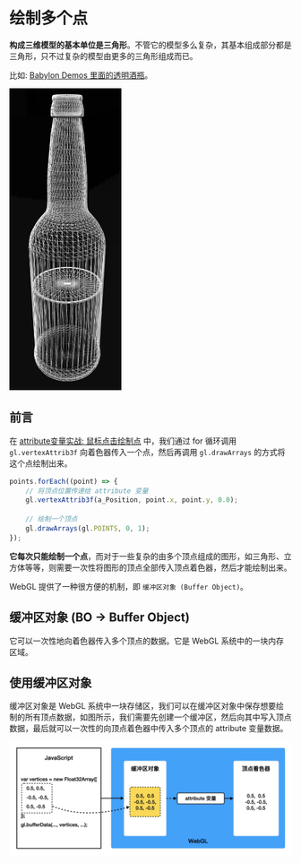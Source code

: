 # 绘制多个点

**构成三维模型的基本单位是三角形**。不管它的模型多么复杂，其基本组成部分都是三角形，只不过复杂的模型由更多的三角形组成而已。

比如: [Babylon Demos 里面的透明酒瓶](https://playground.babylonjs.com/#P1RZV0)。

<img src="https://github.com/zqiangxu/webgl/blob/main/assets/book/lesson8/sodaBottle.png?raw=true" width="200px"/>

## 前言

在 [attribute变量实战: 鼠标点击绘制点](../lesson6/) 中，我们通过 for 循环调用 `gl.vertexAttrib3f` 向着色器传入一个点，然后再调用 `gl.drawArrays` 的方式将这个点绘制出来。

```javascript
points.forEach((point) => {
    // 将顶点位置传递给 attribute 变量
    gl.vertexAttrib3f(a_Position, point.x, point.y, 0.0);

    // 绘制一个顶点
    gl.drawArrays(gl.POINTS, 0, 1);
});
```

**它每次只能绘制一个点**，而对于一些复杂的由多个顶点组成的图形，如三角形、立方体等等，则需要一次性将图形的顶点全部传入顶点着色器，然后才能绘制出来。

WebGL 提供了一种很方便的机制，即 `缓冲区对象 (Buffer Object)`。

## 缓冲区对象 (BO -> Buffer Object) 

它可以一次性地向着色器传入多个顶点的数据。它是 WebGL 系统中的一块内存区域。

## 使用缓冲区对象

缓冲区对象是 WebGL 系统中一块存储区，我们可以在缓冲区对象中保存想要绘制的所有顶点数据，如图所示，我们需要先创建一个缓冲区，然后向其中写入顶点数据，最后就可以一次性的向顶点着色器中传入多个顶点的 attribute 变量数据。

<img src="https://github.com/zqiangxu/webgl/blob/main/assets/book/lesson8/use-buffer.png?raw=true" width="800px"/>
